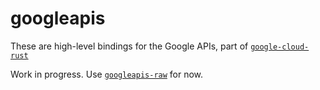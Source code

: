 # googleapis

These are high-level bindings for the Google APIs, part of
[`google-cloud-rust`](https://github.com/mozilla-services/google-cloud-rust)

Work in progress. Use
[`googleapis-raw`](https://github.com/mozilla-services/google-cloud-rust/tree/master/googleapis-raw)
for now.
